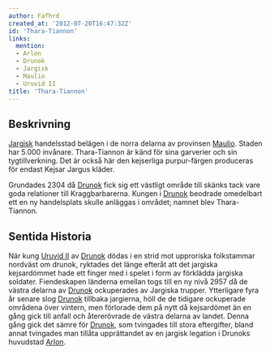 ```yaml
---
author: Fafhrd
created_at: '2012-07-20T16:47:32Z'
id: 'Thara-Tiannon'
links:
  mention:
  - Arlon
  - Drunok
  - Jargisk
  - Maulio
  - Uruvid II
title: 'Thara-Tiannon'
---
```


Beskrivning
-----------

[Jargisk] handelsstad belägen i de norra delarna av provinsen [Maulio]. Staden har 5.000 invånare.
Thara-Tiannon är känd för sina garverier och sin tygtillverkning. Det är också här den kejserliga
purpur-färgen produceras för endast Kejsar Jargus kläder.

Grundades 2304 då [Drunok] fick sig ett västligt område till skänks tack vare goda relationer till
Kraggbarbarerna. Kungen i [Drunok] beodrade omedelbart ett en ny handelsplats skulle anläggas i
området; namnet blev Thara-Tiannon.

Sentida Historia
----------------

När kung [Uruvid II] av [Drunok] dödas i en strid mot upproriska folkstammar nordväst om drunok,
ryktades det länge efteråt att det jargiska kejsardömmet hade ett finger med i spelet i form av
förklädda jargiska soldater. Fiendeskapen länderna emellan togs till en ny nivå 2957 då de västra
delarna av [Drunok] ockuperades av Jargiska trupper. Ytterligare fyra år senare slog [Drunok]
tillbaka jargierna, höll de de tidigare ockuperade områdena över vintern, men förlorade dem på nytt
då kejsardömet än en gång gick till anfall och återerövrade de västra delarna av landet. Denna gång
gick det sämre för [Drunok], som tvingades till stora eftergifter, bland annat tvingades man tillåta
upprättandet av en jargisk legation i Drunoks huvudstad [Arlon].

  [Jargisk]: Jargisk
  [Maulio]: Maulio
  [Drunok]: Drunok
  [Uruvid II]: Uruvid_II
  [Arlon]: Arlon